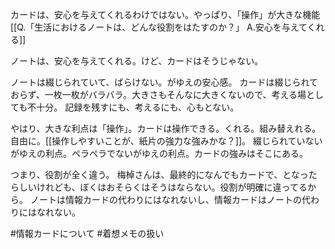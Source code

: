 カードは、安心を与えてくれるわけではない。やっぱり、「操作」が大きな機能
[[Q.「生活におけるノートは、どんな役割をはたすのか？」 A.安心を与えてくれる]]

ノートは、安心を与えてくれる。けど、カードはそうじゃない。

ノートは綴じられていて、ばらけない。がゆえの安心感。
カードは綴じられておらず、一枚一枚がバラバラ。大きさもそんなに大きくないので、考える場としても不十分。
記録を残すにも、考えるにも、心もとない。

やはり、大きな利点は「操作」。カードは操作できる。くれる。組み替えれる。自由に。[[操作しやすいことが、紙片の強力な強みかな？]]。
綴じられていないがゆえの利点。ペラペラでないがゆえの利点。カードの強みはそこにある。

つまり、役割が全く違う。
梅棹さんは、最終的になんでもカードで、となったらしいけれども、ぼくはおそらくはそうはならない。役割が明確に違ってるから。
ノートは情報カードの代わりにはなれないし、情報カードはノートの代わりにはなれない。

#情報カードについて #着想メモの扱い 